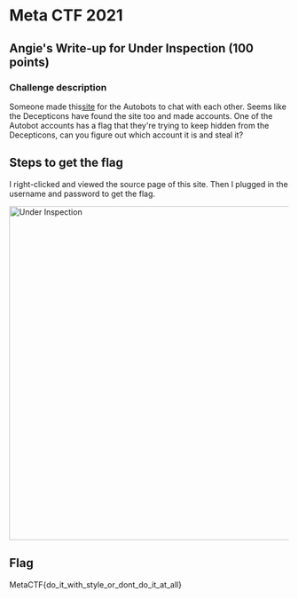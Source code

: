 <h1>Meta CTF 2021</h1>

<h2>Angie's Write-up for Under Inspection (100 points)</h2>

<h3>Challenge description</h3>

<p>Someone made this<a href="https://metaproblems.com/2841e99cee26f773b26b300acad556c4/inspect/">site</a> for the Autobots to chat with each other. Seems like the Decepticons have found the site too and made accounts. One of the Autobot accounts has a flag that they're trying to keep hidden from the Decepticons, can you figure out which account it is and steal it?</p>


<h2>Steps to get the flag</h2>
<p>I right-clicked and viewed the source page of this site. Then I plugged in the username and password to get the flag.</p>
<img width="602" alt="Under Inspection" src="https://user-images.githubusercontent.com/22628008/160707109-57804574-81f4-4720-b2bf-c4f80d61d416.png">

<h2>Flag</h2>
<p>MetaCTF{do_it_with_style_or_dont_do_it_at_all}</p>
